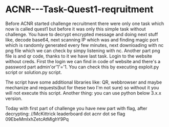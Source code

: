 # ACNR---Task-Quest1-reqruitment
Before ACNR started challenge recruitment there were only one task which now is called 
quest1 but before it was only this simple task without challenge. You have to decrypt 
encrypted message and doing next stuff like, decode base64, next scanning IP which was 
and finding magic port which is randomly generated every few minutes, next downloading with 
nc png file which we can check by simpy listening with nc. Another part png file is and qr 
code, thanks to it we have last task. Login to the website without creds. First the login we 
can find in code of website and there's a password part admin'or'1'='1. You can check this by 
executing exploit.py script or solution.py script.

The script have some additional libraries like: QR, webbrowser and maybe mechanize and requests(but for these
two I'm not sure) so without it you will not execute this script. Another thing:
you can use python below 3.x.x version.

Today with first part of challenge you have new part with flag, after decrypting:
//McKittrick leaderboard dot acnr dot se flag 09EbeMmIxhZetcAtMlghY9Pq
